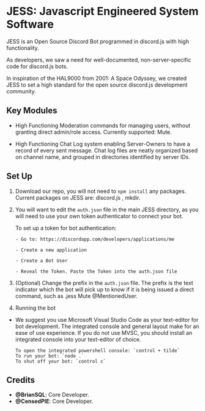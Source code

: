 # JESS: Javascript Engineered System Software

  JESS is an Open Source Discord Bot programmed in discord.js with high functionality.

  As developers, we saw a need for well-documented, non-server-specific code for discord.js bots.

  In inspiration of the HAL9000 from 2001: A Space Odyssey, we created JESS to set a high standard for the open source discord.js development community.








## Key Modules

- High Functioning Moderation commands for managing users, without granting direct admin/role access. Currently supported: Mute.

- High Functioning Chat Log system enabling Server-Owners to have a record of every sent message. Chat log files are neatly organized based on channel name, and grouped in directories identified by server IDs.


## Set Up

1. Download our repo, you will not need to `npm install` any packages.
Current packages on JESS are: discord.js , mkdir.

2. You will want to edit the `auth.json` file in the main JESS directory, as you will need to use your own token authenticator to connect your bot.

    To set up a token for bot authentication:

    ```
    - Go to: https://discordapp.com/developers/applications/me

    - Create a new application

    - Create a Bot User

    - Reveal the Token. Paste the Token into the auth.json file
    ```

3. (Optional) Change the prefix in the `auth.json` file. The prefix is the text indicator which the bot will pick up to know if it is being issued a direct command, such as .jess Mute @MentionedUser.

4. Running the bot

- We suggest you use Microsoft Visual Studio Code as your text-editor for bot development. The integrated console and general layout make for an ease of use experience. If you do not use MVSC, you should install an integrated console into your text-editor of choice.

  ```
  To open the integrated powershell console: `control + tilde`
  To run your bot: `node .`
  To shut off your bot: `control c`
  ```

## Credits

- **@BrianSQL**: Core Developer.
- **@CensedPIE**: Core Developer.
